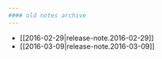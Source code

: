 ```yaml
---
#### old notes archive
---
```


+ [[2016-02-29|release-note.2016-02-29]]
+ [[2016-03-09|release-note.2016-03-09]]
